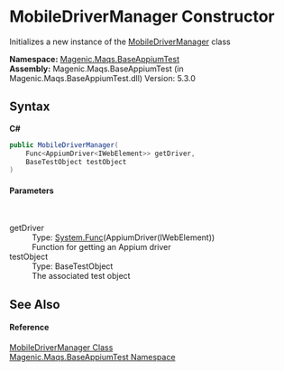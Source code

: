 # MobileDriverManager Constructor 
 

Initializes a new instance of the <a href="#/MAQS_5/Appium_AUTOGENERATED/MobileDriverManager_Class">MobileDriverManager</a> class

**Namespace:**&nbsp;<a href="#/MAQS_5/Appium_AUTOGENERATED/Magenic-Maqs-BaseAppiumTest_Namespace">Magenic.Maqs.BaseAppiumTest</a><br />**Assembly:**&nbsp;Magenic.Maqs.BaseAppiumTest (in Magenic.Maqs.BaseAppiumTest.dll) Version: 5.3.0

## Syntax

**C#**<br />
``` C#
public MobileDriverManager(
	Func<AppiumDriver<IWebElement>> getDriver,
	BaseTestObject testObject
)
```


#### Parameters
&nbsp;<dl><dt>getDriver</dt><dd>Type: <a href="http://msdn2.microsoft.com/en-us/library/bb534960" target="_blank">System.Func</a>(AppiumDriver(IWebElement))<br />Function for getting an Appium driver</dd><dt>testObject</dt><dd>Type: BaseTestObject<br />The associated test object</dd></dl>

## See Also


#### Reference
<a href="#/MAQS_5/Appium_AUTOGENERATED/MobileDriverManager_Class">MobileDriverManager Class</a><br /><a href="#/MAQS_5/Appium_AUTOGENERATED/Magenic-Maqs-BaseAppiumTest_Namespace">Magenic.Maqs.BaseAppiumTest Namespace</a><br />